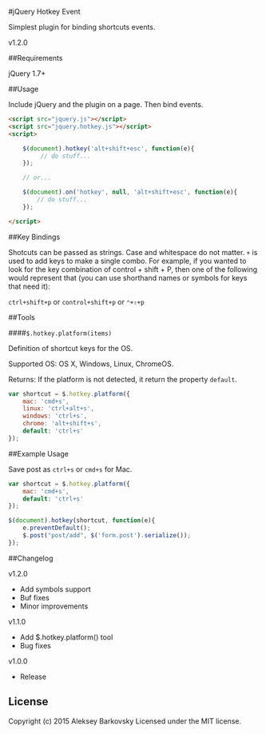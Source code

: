 #jQuery Hotkey Event

Simplest plugin for binding shortcuts events.

v1.2.0

##Requirements

jQuery 1.7+


##Usage

Include jQuery and the plugin on a page. Then bind events.

```html
<script src="jquery.js"></script>
<script src="jquery.hotkey.js"></script>
<script>

	$(document).hotkey('alt+shift+esc', function(e){
	     // do stuff...
	});

	// or...

	$(document).on('hotkey', null, 'alt+shift+esc', function(e){
	    // do stuff...
	});

</script>
```

##Key Bindings

Shotcuts can be passed as strings. Case and whitespace do not matter. `+` is used to add keys to make a single combo.
For example, if you wanted to look for the key combination of control + shift + P, then one of the following would
represent that (you can use shorthand names or symbols for keys that need it):

`ctrl+shift+p` or `control+shift+p` or `⌃+⇧+p`

##Tools

####`$.hotkey.platform(items)`

Definition of shortcut keys for the OS.

Supported OS: OS X, Windows, Linux, ChromeOS.

Returns: If the platform is not detected, it return the property `default`. 

```js
var shortcut = $.hotkey.platform({
	mac: 'cmd+s',
	linux: 'ctrl+alt+s',
	windows: 'ctrl+s',
	chrome: 'alt+shift+s',
	default: 'ctrl+s'
});
```

##Example Usage

Save post as ```ctrl+s``` or ```cmd+s``` for Mac.

```js
var shortcut = $.hotkey.platform({
	mac: 'cmd+s',
	default: 'ctrl+s'
});

$(document).hotkey(shortcut, function(e){
	e.preventDefault();
	$.post("post/add", $('form.post').serialize());
});
```

##Changelog

v1.2.0
* Add symbols support
* Buf fixes
* Minor improvements

v1.1.0
* Add $.hotkey.platform() tool
* Bug fixes

v1.0.0
* Release

## License

Copyright (c) 2015 Aleksey Barkovsky
Licensed under the MIT license.